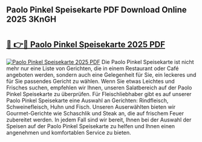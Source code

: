 ## Paolo Pinkel Speisekarte PDF Download Online 2025 3KnGH

# <h2><a href="http://gc7rnq.nevu.top/?p=Paolo+Pinkel+Speisekarte">🔗 👉🔴 Paolo Pinkel Speisekarte 2025 PDF</a></h2>

[![Paolo Pinkel Speisekarte 2025 PDF](https://i.imgur.com/dBaPXMq.png)](http://gc7rnq.nevu.top/?p=Paolo+Pinkel+Speisekarte)
Die Paolo Pinkel Speisekarte ist nicht mehr nur eine Liste von Gerichten, die in einem Restaurant oder Café angeboten werden, sondern auch eine Gelegenheit für Sie, ein leckeres und für Sie passendes Gericht zu wählen. Wenn Sie etwas Leichtes und Frisches suchen, empfehlen wir Ihnen, unseren Salatbereich auf der Paolo Pinkel Speisekarte zu überprüfen. Für Fleischliebhaber gibt es auf unserer Paolo Pinkel Speisekarte eine Auswahl an Gerichten: Rindfleisch, Schweinefleisch, Huhn und Fisch. Unseren Auserwählten bieten wir Gourmet-Gerichte wie Schaschlik und Steak an, die auf frischem Feuer zubereitet werden. In jedem Fall sind wir bereit, Ihnen bei der Auswahl der Speisen auf der Paolo Pinkel Speisekarte zu helfen und Ihnen einen angenehmen und komfortablen Service zu bieten.
